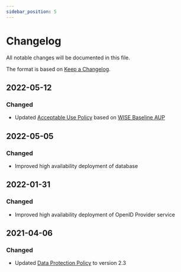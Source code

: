 ```yaml
---
sidebar_position: 5
---
```


# Changelog

All notable changes will be documented in this file.

The format is based on [Keep a Changelog](https://keepachangelog.com/en/1.0.0/).

## 2022-05-12

### Changed

- Updated [Acceptable Use Policy](https://www.openaire.eu/infrastructure-acceptable-use-policy)
based on [WISE Baseline AUP](https://wise-community.org/wise-baseline-aup/)

## 2022-05-05

### Changed

- Improved high availability deployment of database 

## 2022-01-31

### Changed

- Improved high availability deployment of OpenID Provider service 

## 2021-04-06

### Changed

- Updated [Data Protection Policy](https://www.openaire.eu/privacy-policy) to
version 2.3
